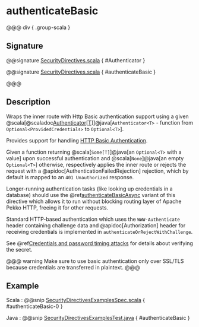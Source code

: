 # authenticateBasic

@@@ div { .group-scala }
## Signature

@@signature [SecurityDirectives.scala](/http/src/main/scala/org/apache/pekko/http/scaladsl/server/directives/SecurityDirectives.scala) { #Authenticator }

@@signature [SecurityDirectives.scala](/http/src/main/scala/org/apache/pekko/http/scaladsl/server/directives/SecurityDirectives.scala) { #authenticateBasic }

@@@

## Description

Wraps the inner route with Http Basic authentication support using a given @scala[@scaladoc[Authenticator[T]](org.apache.pekko.http.scaladsl.server.Directives#Authenticator[T]=org.apache.pekko.http.scaladsl.server.directives.Credentials=%3EOption[T])]@java[`Authenticator<T>` - function from `Optional<ProvidedCredentials>` to `Optional<T>`].

Provides support for handling [HTTP Basic Authentication](https://en.wikipedia.org/wiki/Basic_auth).

Given a function returning @scala[`Some[T]`]@java[an `Optional<T>` with a value] upon successful authentication and @scala[`None`]@java[an empty `Optional<T>`] otherwise,
respectively applies the inner route or rejects the request with a @apidoc[AuthenticationFailedRejection] rejection,
which by default is mapped to an `401 Unauthorized` response.

Longer-running authentication tasks (like looking up credentials in a database) should use the @ref[authenticateBasicAsync](authenticateBasicAsync.md)
variant of this directive which allows it to run without blocking routing layer of Apache Pekko HTTP, freeing it for other requests.

Standard HTTP-based authentication which uses the `WWW-Authenticate` header containing challenge data and
@apidoc[Authorization] header for receiving credentials is implemented in `authenticateOrRejectWithChallenge`.

See @ref[Credentials and password timing attacks](index.md#credentials-and-timing-attacks) for details about verifying the secret.

@@@ warning
Make sure to use basic authentication only over SSL/TLS because credentials are transferred in plaintext.
@@@

## Example

Scala
:  @@snip [SecurityDirectivesExamplesSpec.scala](/docs/src/test/scala/docs/http/scaladsl/server/directives/SecurityDirectivesExamplesSpec.scala) { #authenticateBasic-0 }

Java
:  @@snip [SecurityDirectivesExamplesTest.java](/docs/src/test/java/docs/http/javadsl/server/directives/SecurityDirectivesExamplesTest.java) { #authenticateBasic }
